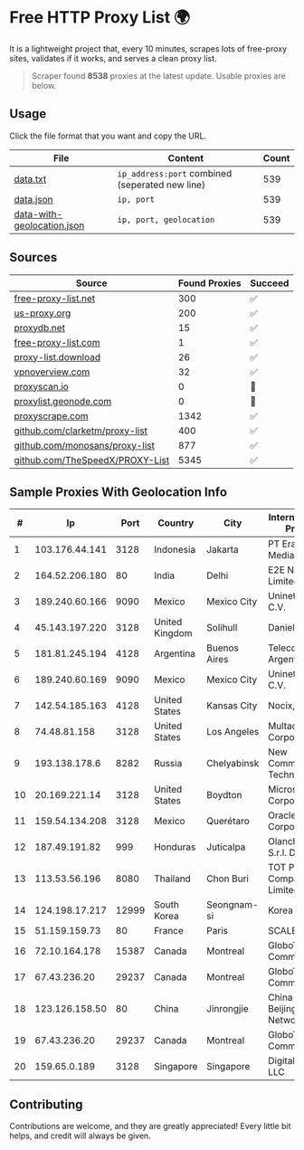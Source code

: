 
# Free HTTP Proxy List 🌍

It is a lightweight project that, every 10 minutes, scrapes lots of free-proxy sites, validates if it works, and serves a clean proxy list.


> Scraper found **8538** proxies at the latest update. Usable proxies are below.

## Usage

Click the file format that you want and copy the URL.


|File|Content|Count|
|----|-------|-----|
|[data.txt](https://raw.githubusercontent.com/themiralay/Proxy-List-World/master/data.txt)|`ip_address:port` combined (seperated new line)|539|
|[data.json](https://raw.githubusercontent.com/themiralay/Proxy-List-World/master/data.json)|`ip, port`|539|
|[data-with-geolocation.json](https://raw.githubusercontent.com/themiralay/Proxy-List-World/master/data-with-geolocation.json)|`ip, port, geolocation`|539|

## Sources

|Source|Found Proxies|Succeed|
|------|-------------|-------|
|[free-proxy-list.net](https://free-proxy-list.net)|300|✅|
|[us-proxy.org](https://www.us-proxy.org)|200|✅|
|[proxydb.net](http://proxydb.net)|15|✅|
|[free-proxy-list.com](https://free-proxy-list.com/?page=&port=&type%5B%5D=http&type%5B%5D=https&up_time=0&search=Search)|1|✅|
|[proxy-list.download](https://www.proxy-list.download/HTTP)|26|✅|
|[vpnoverview.com](https://vpnoverview.com/privacy/anonymous-browsing/free-proxy-servers)|32|✅|
|[proxyscan.io](https://www.proxyscan.io)|0|🚫|
|[proxylist.geonode.com](https://proxylist.geonode.com/api/proxy-list?limit=300&page=1&sort_by=lastChecked&sort_type=desc&protocols=http,https)|0|🚫|
|[proxyscrape.com](https://api.proxyscrape.com/v2/?request=displayproxies&protocol=http&timeout=10000&country=all&ssl=all&anonymity=all)|1342|✅|
|[github.com/clarketm/proxy-list](https://raw.githubusercontent.com/clarketm/proxy-list/master/proxy-list-raw.txt)|400|✅|
|[github.com/monosans/proxy-list](https://raw.githubusercontent.com/monosans/proxy-list/main/proxies/http.txt)|877|✅|
|[github.com/TheSpeedX/PROXY-List](https://raw.githubusercontent.com/TheSpeedX/PROXY-List/master/http.txt)|5345|✅|


## Sample Proxies With Geolocation Info

|#|Ip|Port|Country|City|Internet Service Provider|
|-|--|----|-------|----|-------------------------|
|1|103.176.44.141|3128|Indonesia|Jakarta|PT Era Digital Media|
|2|164.52.206.180|80|India|Delhi|E2E Networks Limited|
|3|189.240.60.166|9090|Mexico|Mexico City|Uninet S.A. de C.V.|
|4|45.143.197.220|3128|United Kingdom|Solihull|Daniel Jackson|
|5|181.81.245.194|4128|Argentina|Buenos Aires|Telecom Argentina S.A.|
|6|189.240.60.169|9090|Mexico|Mexico City|Uninet S.A. de C.V.|
|7|142.54.185.163|4128|United States|Kansas City|Nocix, LLC|
|8|74.48.81.158|3128|United States|Los Angeles|Multacom Corporation|
|9|193.138.178.6|8282|Russia|Chelyabinsk|New Communication Technologies|
|10|20.169.221.14|3128|United States|Boydton|Microsoft Corporation|
|11|159.54.134.208|3128|Mexico|Querétaro|Oracle Corporation|
|12|187.49.191.82|999|Honduras|Juticalpa|Olancho NET S.r.l. De C.V.|
|13|113.53.56.196|8080|Thailand|Chon Buri|TOT Public Company Limited|
|14|124.198.17.217|12999|South Korea|Seongnam-si|Korea Telecom|
|15|51.159.159.73|80|France|Paris|SCALEWAY|
|16|72.10.164.178|15387|Canada|Montreal|GloboTech Communications|
|17|67.43.236.20|29237|Canada|Montreal|GloboTech Communications|
|18|123.126.158.50|80|China|Jinrongjie|China Unicom Beijing Province Network|
|19|67.43.236.20|29237|Canada|Montreal|GloboTech Communications|
|20|159.65.0.189|3128|Singapore|Singapore|DigitalOcean, LLC|



## Contributing

Contributions are welcome, and they are greatly appreciated! Every
little bit helps, and credit will always be given.


